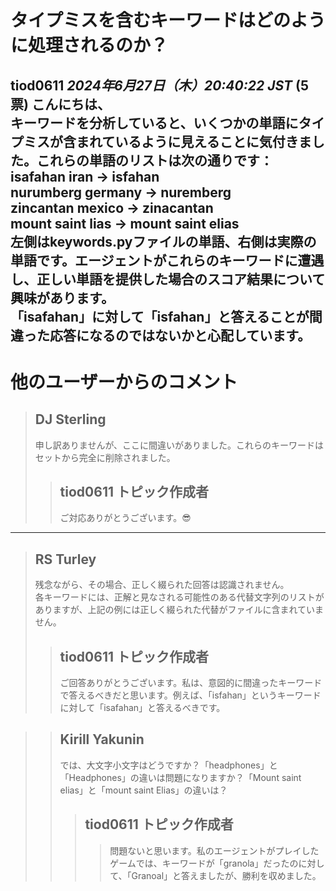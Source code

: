 # タイプミスを含むキーワードはどのように処理されるのか？
**tiod0611** *2024年6月27日（木）20:40:22 JST* (5票)
こんにちは、  
キーワードを分析していると、いくつかの単語にタイプミスが含まれているように見えることに気付きました。これらの単語のリストは次の通りです：
isafahan iran → isfahan  
nurumberg germany → nuremberg  
zincantan mexico → zinacantan  
mount saint lias → mount saint elias  
左側はkeywords.pyファイルの単語、右側は実際の単語です。エージェントがこれらのキーワードに遭遇し、正しい単語を提供した場合のスコア結果について興味があります。  
「isafahan」に対して「isfahan」と答えることが間違った応答になるのではないかと心配しています。  
---  
 # 他のユーザーからのコメント  
> ## DJ Sterling  
>  
> 申し訳ありませんが、ここに間違いがありました。これらのキーワードはセットから完全に削除されました。  
>  
>  
> > ## tiod0611 トピック作成者  
> >  
> > ご対応ありがとうございます。😎  
> >  
> >  

---  
> ## RS Turley  
>  
> 残念ながら、その場合、正しく綴られた回答は認識されません。  
> 各キーワードには、正解と見なされる可能性のある代替文字列のリストがありますが、上記の例には正しく綴られた代替がファイルに含まれていません。  
>   
>  
> > ## tiod0611 トピック作成者  
> >  
> > ご回答ありがとうございます。私は、意図的に間違ったキーワードで答えるべきだと思います。例えば、「isfahan」というキーワードに対して「isafahan」と答えるべきです。  
> >  
> >  

>  
> > ## Kirill Yakunin  
> >  
> > では、大文字小文字はどうですか？「headphones」と「Headphones」の違いは問題になりますか？「Mount saint elias」と「mount saint Elias」の違いは？  
> >  
> >  
> > > ## tiod0611 トピック作成者  
> > >  
> > > > 問題ないと思います。私のエージェントがプレイしたゲームでは、キーワードが「granola」だったのに対して、「Granoal」と答えましたが、勝利を収めました。  
> > >  
> > >  
